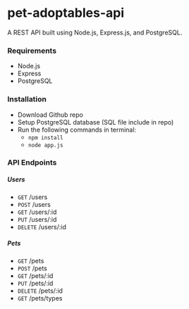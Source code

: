 # pet-adoptables-api
A REST API built using Node.js, Express.js, and PostgreSQL.

### Requirements
* Node.js
* Express
* PostgreSQL

### Installation
* Download Github repo
* Setup PostgreSQL database (SQL file include in repo)
* Run the following commands in terminal:
  * ```npm install```
  * ```node app.js```

### API Endpoints

##### Users
* ```GET``` /users
* ```POST``` /users
* ```GET``` /users/:id 
* ```PUT``` /users/:id 
* ```DELETE``` /users/:id

##### Pets
* ```GET``` /pets
* ```POST``` /pets
* ```GET``` /pets/:id 
* ```PUT``` /pets/:id 
* ```DELETE``` /pets/:id 
* ```GET``` /pets/types
